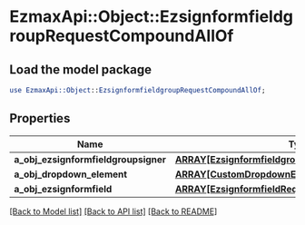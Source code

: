 # EzmaxApi::Object::EzsignformfieldgroupRequestCompoundAllOf

## Load the model package
```perl
use EzmaxApi::Object::EzsignformfieldgroupRequestCompoundAllOf;
```

## Properties
Name | Type | Description | Notes
------------ | ------------- | ------------- | -------------
**a_obj_ezsignformfieldgroupsigner** | [**ARRAY[EzsignformfieldgroupsignerRequestCompound]**](EzsignformfieldgroupsignerRequestCompound.md) |  | 
**a_obj_dropdown_element** | [**ARRAY[CustomDropdownElementRequestCompound]**](CustomDropdownElementRequestCompound.md) |  | [optional] 
**a_obj_ezsignformfield** | [**ARRAY[EzsignformfieldRequestCompound]**](EzsignformfieldRequestCompound.md) |  | 

[[Back to Model list]](../README.md#documentation-for-models) [[Back to API list]](../README.md#documentation-for-api-endpoints) [[Back to README]](../README.md)


